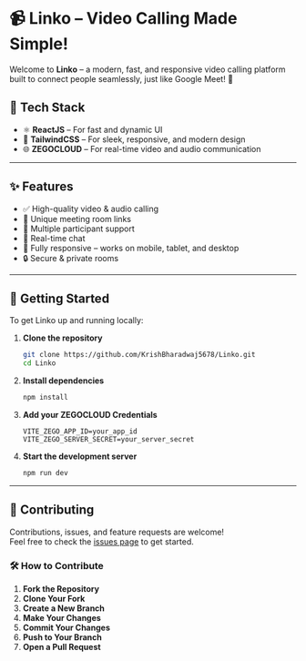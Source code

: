# 📹 Linko – Video Calling Made Simple!

Welcome to **Linko** – a modern, fast, and responsive video calling platform built to connect people seamlessly, just like Google Meet! 🚀


## 🔧 Tech Stack

- ⚛️ **ReactJS** – For fast and dynamic UI
- 🎨 **TailwindCSS** – For sleek, responsive, and modern design
- 🌐 **ZEGOCLOUD** – For real-time video and audio communication

---

## ✨ Features

- ✅ High-quality video & audio calling
- 🔗 Unique meeting room links
- 👥 Multiple participant support
- 💬 Real-time chat
- 📱 Fully responsive – works on mobile, tablet, and desktop
- 🔒 Secure & private rooms

---

## 🚀 Getting Started

To get Linko up and running locally:

1. **Clone the repository**
   ```bash
   git clone https://github.com/KrishBharadwaj5678/Linko.git
   cd Linko
   ```

2. **Install dependencies**
   ```bash
   npm install
   ```

3. **Add your ZEGOCLOUD Credentials**

   ```
   VITE_ZEGO_APP_ID=your_app_id
   VITE_ZEGO_SERVER_SECRET=your_server_secret
   ```

4. **Start the development server**
   ```bash
   npm run dev
   ```

---

## 🤝 Contributing

Contributions, issues, and feature requests are welcome!  
Feel free to check the [issues page](https://github.com/yourusername/linko/issues) to get started.

### 🛠️ How to Contribute

1. **Fork the Repository**
2. **Clone Your Fork**
3. **Create a New Branch**
4. **Make Your Changes**
5. **Commit Your Changes**
6. **Push to Your Branch**
7. **Open a Pull Request**
